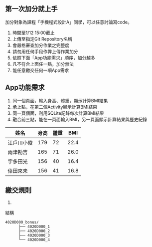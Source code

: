 ## 第一次加分就上手
加分對象為課程「手機程式設計A」同學，可以任意討論寫code。

1. 時間至1/12 15:00截止
2. 上傳至指定Git Repository名稱
3. 會嚴格審查加分作業之完整度
4. 請勿用任何手段作弊上傳作業加分
5. 依照下面「App功能需求」順序，加分越多
6. 凡不符合上面任一點，加分無法
7. 能任意繳交任何一項App需求


## App功能需求

1. 同一個頁面，輸入身高、體重，顯示計算BMI結果
2. 承上點，在第二個Activity顯示計算BMI結果
3. 同一頁個面，利用SQLite記錄每次計算BMI結果
4. 融合前三點，能在一頁面輸入BMI，另一頁面顯示計算結果與歷史紀錄


| 姓名 | 身高 | 體重 | BMI |
| --- | --- | --- | --- |
| 江戶川小俊 | 179  | 72 | 22.4 |
| 兩津勘吉  | 165 | 71 | 26.0 |
| 宇多田光  | 156 | 40 | 16.4 |
| 倖田來未  | 156 | 41 | 16.8 |
## 繳交規則

1. 


結構


```
4020D000_bonus/
      ├── 4020D000_1
      ├── 4020D000_2
      ├── 4020D000_3
      └── 4020D000_4
```
